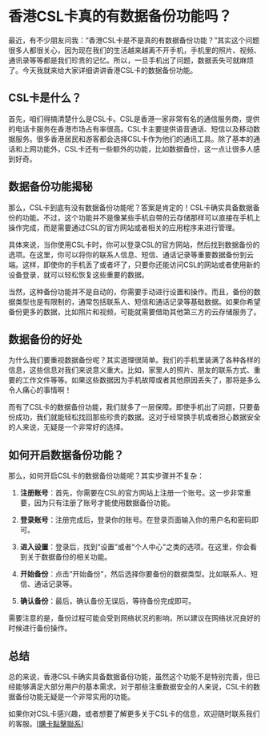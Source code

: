 # 香港CSL卡真的有数据备份功能吗？

最近，有不少朋友问我：“香港CSL卡是不是真的有数据备份功能？”其实这个问题很多人都很关心，因为现在我们的生活越来越离不开手机，手机里的照片、视频、通讯录等等都是我们珍贵的记忆。所以，一旦手机出了问题，数据丢失可就麻烦了。今天我就来给大家详细讲讲香港CSL卡的数据备份功能。

## CSL卡是什么？

首先，咱们得搞清楚什么是CSL卡。CSL是香港一家非常有名的通信服务商，提供的电话卡服务在香港市场占有率很高。CSL卡主要提供语音通话、短信以及移动数据服务。很多香港居民和游客都会选择CSL卡作为他们的通讯工具。除了基本的通话和上网功能外，CSL卡还有一些额外的功能，比如数据备份，这一点让很多人感到好奇。

## 数据备份功能揭秘

那么，CSL卡到底有没有数据备份功能呢？答案是肯定的！CSL卡确实具备数据备份的功能。不过，这个功能并不是像某些手机自带的云存储那样可以直接在手机上操作完成，而是需要通过CSL的官方网站或者相关的应用程序来进行管理。

具体来说，当你使用CSL卡时，你可以登录CSL的官方网站，然后找到数据备份的选项。在这里，你可以将你的联系人信息、短信、通话记录等重要数据备份到云端。这样，即使你的手机丢了或者坏了，只要你还能访问CSL的网站或者使用新的设备登录，就可以轻松恢复这些重要的数据。

当然，这种备份功能并不是自动的，你需要手动进行设置和操作。而且，备份的数据类型也是有限制的，通常包括联系人、短信和通话记录等基础数据。如果你希望备份更多的数据，比如照片和视频，可能就需要借助其他第三方的云存储服务了。

## 数据备份的好处

为什么我们要重视数据备份呢？其实道理很简单。我们的手机里装满了各种各样的信息，这些信息对我们来说意义重大。比如，家里人的照片、朋友的联系方式、重要的工作文件等等。如果这些数据因为手机故障或者其他原因丢失了，那将是多么令人痛心的事情啊！

而有了CSL卡的数据备份功能，我们就多了一层保障。即使手机出了问题，只要备份成功，我们就能轻松找回那些珍贵的数据。这对于经常换手机或者担心数据安全的人来说，无疑是一个非常好的选择。

## 如何开启数据备份功能？

那么，如何开启CSL卡的数据备份功能呢？其实步骤并不复杂：

1. **注册账号**：首先，你需要在CSL的官方网站上注册一个账号。这一步非常重要，因为只有注册了账号才能使用数据备份功能。

2. **登录账号**：注册完成后，登录你的账号。在登录页面输入你的用户名和密码即可。

3. **进入设置**：登录后，找到“设置”或者“个人中心”之类的选项。在这里，你会看到关于数据备份的相关功能。

4. **开始备份**：点击“开始备份”，然后选择你要备份的数据类型。比如联系人、短信、通话记录等。

5. **确认备份**：最后，确认备份无误后，等待备份完成即可。

需要注意的是，备份过程可能会受到网络状况的影响，所以建议在网络状况良好的时候进行备份操作。

## 总结

总的来说，香港CSL卡确实具备数据备份功能，虽然这个功能不是特别完善，但已经能够满足大部分用户的基本需求。对于那些注重数据安全的人来说，CSL卡的数据备份功能无疑是一个非常实用的功能。

如果你对CSL卡感兴趣，或者想要了解更多关于CSL卡的信息，欢迎随时联系我们的客服。[[購卡點擊聯系](https://t.me/s/SXDXQF)]
